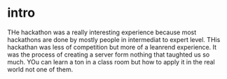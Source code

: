 # intro

THe hackathon was a really interesting experience because most hackathons are done by 
mostly people in intermediat to expert level. THis hackathan was less of competition 
but more of a leanrend experience. It was the process of creating a server form nothing 
that taughted us so much. YOu can learn a ton in a class room but how to apply it in the real
world not one of them. 
 
